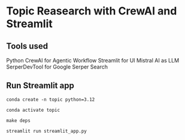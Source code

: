 # Topic Reasearch with CrewAI and Streamlit

## Tools used 
Python 
CrewAI for Agentic Workflow
Streamlit for UI
Mistral AI as LLM 
SerperDevTool for Google Serper Search



## Run Streamlit app
```
conda create -n topic python=3.12

conda activate topic

make deps

streamlit run streamlit_app.py

```
